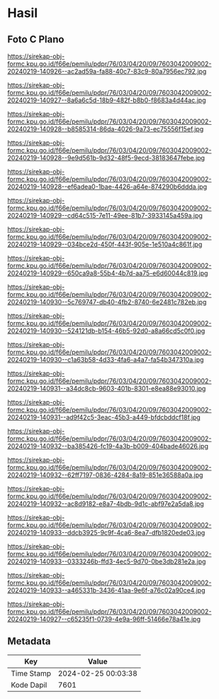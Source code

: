 # Hasil

## Foto C Plano

https://sirekap-obj-formc.kpu.go.id/f66e/pemilu/pdpr/76/03/04/20/09/7603042009002-20240219-140926--ac2ad59a-fa88-40c7-83c9-80a7956ec792.jpg

https://sirekap-obj-formc.kpu.go.id/f66e/pemilu/pdpr/76/03/04/20/09/7603042009002-20240219-140927--8a6a6c5d-18b9-482f-b8b0-f8683a4d44ac.jpg

https://sirekap-obj-formc.kpu.go.id/f66e/pemilu/pdpr/76/03/04/20/09/7603042009002-20240219-140928--b8585314-86da-4026-9a73-ec75556f15ef.jpg

https://sirekap-obj-formc.kpu.go.id/f66e/pemilu/pdpr/76/03/04/20/09/7603042009002-20240219-140928--9e9d561b-9d32-48f5-9ecd-38183647febe.jpg

https://sirekap-obj-formc.kpu.go.id/f66e/pemilu/pdpr/76/03/04/20/09/7603042009002-20240219-140928--ef6adea0-1bae-4426-a64e-874290b6ddda.jpg

https://sirekap-obj-formc.kpu.go.id/f66e/pemilu/pdpr/76/03/04/20/09/7603042009002-20240219-140929--cd64c515-7e11-49ee-81b7-3933145a459a.jpg

https://sirekap-obj-formc.kpu.go.id/f66e/pemilu/pdpr/76/03/04/20/09/7603042009002-20240219-140929--034bce2d-450f-443f-905e-1e510a4c861f.jpg

https://sirekap-obj-formc.kpu.go.id/f66e/pemilu/pdpr/76/03/04/20/09/7603042009002-20240219-140929--650ca9a8-55b4-4b7d-aa75-e6d60044c819.jpg

https://sirekap-obj-formc.kpu.go.id/f66e/pemilu/pdpr/76/03/04/20/09/7603042009002-20240219-140930--5c769747-db40-4fb2-8740-6e2481c782eb.jpg

https://sirekap-obj-formc.kpu.go.id/f66e/pemilu/pdpr/76/03/04/20/09/7603042009002-20240219-140930--524121db-b154-46b5-92d0-a8a66cd5c0f0.jpg

https://sirekap-obj-formc.kpu.go.id/f66e/pemilu/pdpr/76/03/04/20/09/7603042009002-20240219-140930--c1a63b58-4d33-4fa6-a4a7-fa54b347310a.jpg

https://sirekap-obj-formc.kpu.go.id/f66e/pemilu/pdpr/76/03/04/20/09/7603042009002-20240219-140931--a34dc8cb-9603-401b-8301-e8ea88e93010.jpg

https://sirekap-obj-formc.kpu.go.id/f66e/pemilu/pdpr/76/03/04/20/09/7603042009002-20240219-140931--ad9f42c5-3eac-45b3-a449-bfdcbddcf18f.jpg

https://sirekap-obj-formc.kpu.go.id/f66e/pemilu/pdpr/76/03/04/20/09/7603042009002-20240219-140932--ba385426-fc19-4a3b-b009-404bade46026.jpg

https://sirekap-obj-formc.kpu.go.id/f66e/pemilu/pdpr/76/03/04/20/09/7603042009002-20240219-140932--62ff7197-0836-4284-8a19-851e36588a0a.jpg

https://sirekap-obj-formc.kpu.go.id/f66e/pemilu/pdpr/76/03/04/20/09/7603042009002-20240219-140932--ac8d9182-e8a7-4bdb-9d1c-abf97e2a5da8.jpg

https://sirekap-obj-formc.kpu.go.id/f66e/pemilu/pdpr/76/03/04/20/09/7603042009002-20240219-140933--ddcb3925-9c9f-4ca6-8ea7-dfb1820ede03.jpg

https://sirekap-obj-formc.kpu.go.id/f66e/pemilu/pdpr/76/03/04/20/09/7603042009002-20240219-140933--0333246b-ffd3-4ec5-9d70-0be3db281e2a.jpg

https://sirekap-obj-formc.kpu.go.id/f66e/pemilu/pdpr/76/03/04/20/09/7603042009002-20240219-140933--a465331b-3436-41aa-9e6f-a76c02a90ce4.jpg

https://sirekap-obj-formc.kpu.go.id/f66e/pemilu/pdpr/76/03/04/20/09/7603042009002-20240219-140927--c65235f1-0739-4e9a-96ff-51466e78a41e.jpg


## Metadata

| Key        | Value               |
| ---------- | ------------------- |
| Time Stamp | 2024-02-25 00:03:38 |
| Kode Dapil | 7601                |



